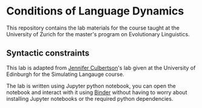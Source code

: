 # Conditions of Language Dynamics

This repository contains the lab materials for the course taught at the University of Zurich for the master's program on Evolutionary Linguistics. 

## Syntactic constraints
This lab is adapted from [Jennifer Culbertson](https://jennifer-culbertson.github.io)'s lab given at the University of Edinburgh for the Simulating Langauge course. 

The lab is written using Jupyter python notebook, you can open the notebook and interact with it using [Binder](https://hub.gke.mybinder.org/user/carmensaldana-c-nguage-dynamics-c22xii0q/tree) without having to worry about installing Jupyter notebooks or the required python dependencies. 
